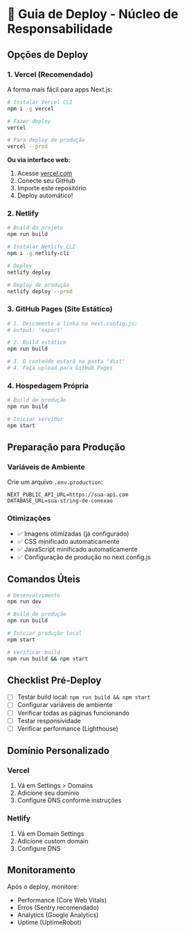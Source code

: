 # 🚀 Guia de Deploy - Núcleo de Responsabilidade

## Opções de Deploy

### 1. **Vercel (Recomendado)**
A forma mais fácil para apps Next.js:

```bash
# Instalar Vercel CLI
npm i -g vercel

# Fazer deploy
vercel

# Para deploy de produção
vercel --prod
```

**Ou via interface web:**
1. Acesse [vercel.com](https://vercel.com)
2. Conecte seu GitHub
3. Importe este repositório
4. Deploy automático!

### 2. **Netlify**
```bash
# Build do projeto
npm run build

# Instalar Netlify CLI
npm i -g netlify-cli

# Deploy
netlify deploy

# Deploy de produção
netlify deploy --prod
```

### 3. **GitHub Pages (Site Estático)**
```bash
# 1. Descomente a linha no next.config.js:
# output: 'export'

# 2. Build estático
npm run build

# 3. O conteúdo estará na pasta 'dist'
# 4. Faça upload para GitHub Pages
```

### 4. **Hospedagem Própria**
```bash
# Build de produção
npm run build

# Iniciar servidor
npm start
```

## Preparação para Produção

### Variáveis de Ambiente
Crie um arquivo `.env.production`:
```
NEXT_PUBLIC_API_URL=https://sua-api.com
DATABASE_URL=sua-string-de-conexao
```

### Otimizações
- ✅ Imagens otimizadas (já configurado)
- ✅ CSS minificado automaticamente
- ✅ JavaScript minificado automaticamente
- ✅ Configuração de produção no next.config.js

## Comandos Úteis

```bash
# Desenvolvimento
npm run dev

# Build de produção
npm run build

# Iniciar produção local
npm start

# Verificar build
npm run build && npm start
```

## Checklist Pré-Deploy

- [ ] Testar build local: `npm run build && npm start`
- [ ] Configurar variáveis de ambiente
- [ ] Verificar todas as páginas funcionando
- [ ] Testar responsividade
- [ ] Verificar performance (Lighthouse)

## Domínio Personalizado

### Vercel
1. Vá em Settings > Domains
2. Adicione seu domínio
3. Configure DNS conforme instruções

### Netlify
1. Vá em Domain Settings
2. Adicione custom domain
3. Configure DNS

## Monitoramento

Após o deploy, monitore:
- Performance (Core Web Vitals)
- Erros (Sentry recomendado)
- Analytics (Google Analytics)
- Uptime (UptimeRobot)
